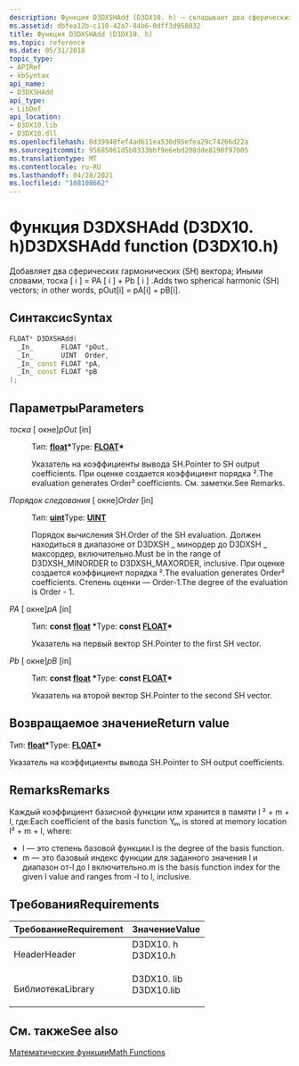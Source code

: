 ```yaml
---
description: Функция D3DXSHAdd (D3DX10. h) — складывает два сферических гармонических (SH) вектора; Иными словами, тоска \[ i \] = PA \[ i \] + Pb \[ i \] .
ms.assetid: dbfea12b-c110-42a7-84b6-0dff3d958032
title: Функция D3DXSHAdd (D3DX10. h)
ms.topic: reference
ms.date: 05/31/2018
topic_type:
- APIRef
- kbSyntax
api_name:
- D3DXSHAdd
api_type:
- LibDef
api_location:
- D3DX10.lib
- D3DX10.dll
ms.openlocfilehash: 8d39940fef4ad611ea530d95efea29c74266d22a
ms.sourcegitcommit: 95685061d5b0333bbf9e6ebd208dde8190f97005
ms.translationtype: MT
ms.contentlocale: ru-RU
ms.lasthandoff: 04/28/2021
ms.locfileid: "108108662"
---
```

# <a name="d3dxshadd-function-d3dx10h"></a><span data-ttu-id="2a783-103">Функция D3DXSHAdd (D3DX10. h)</span><span class="sxs-lookup"><span data-stu-id="2a783-103">D3DXSHAdd function (D3DX10.h)</span></span>

<span data-ttu-id="2a783-104">Добавляет два сферических гармонических (SH) вектора; Иными словами, тоска \[ i \] = PA \[ i \] + Pb \[ i \] .</span><span class="sxs-lookup"><span data-stu-id="2a783-104">Adds two spherical harmonic (SH) vectors; in other words, pOut\[i\] = pA\[i\] + pB\[i\].</span></span>

## <a name="syntax"></a><span data-ttu-id="2a783-105">Синтаксис</span><span class="sxs-lookup"><span data-stu-id="2a783-105">Syntax</span></span>


```C++
FLOAT* D3DXSHAdd(
  _In_       FLOAT *pOut,
  _In_       UINT  Order,
  _In_ const FLOAT *pA,
  _In_ const FLOAT *pB
);
```



## <a name="parameters"></a><span data-ttu-id="2a783-106">Параметры</span><span class="sxs-lookup"><span data-stu-id="2a783-106">Parameters</span></span>

<dl> <dt>

<span data-ttu-id="2a783-107">*тоска* \[ окне\]</span><span class="sxs-lookup"><span data-stu-id="2a783-107">*pOut* \[in\]</span></span>
</dt> <dd>

<span data-ttu-id="2a783-108">Тип: **[ **float**](../winprog/windows-data-types.md)\***</span><span class="sxs-lookup"><span data-stu-id="2a783-108">Type: **[**FLOAT**](../winprog/windows-data-types.md)\***</span></span>

<span data-ttu-id="2a783-109">Указатель на коэффициенты вывода SH.</span><span class="sxs-lookup"><span data-stu-id="2a783-109">Pointer to SH output coefficients.</span></span> <span data-ttu-id="2a783-110">При оценке создается коэффициент порядка ².</span><span class="sxs-lookup"><span data-stu-id="2a783-110">The evaluation generates Order² coefficients.</span></span> <span data-ttu-id="2a783-111">См. заметки.</span><span class="sxs-lookup"><span data-stu-id="2a783-111">See Remarks.</span></span>

</dd> <dt>

<span data-ttu-id="2a783-112">*Порядок следования* \[ окне\]</span><span class="sxs-lookup"><span data-stu-id="2a783-112">*Order* \[in\]</span></span>
</dt> <dd>

<span data-ttu-id="2a783-113">Тип: **[ **uint**](../winprog/windows-data-types.md)**</span><span class="sxs-lookup"><span data-stu-id="2a783-113">Type: **[**UINT**](../winprog/windows-data-types.md)**</span></span>

<span data-ttu-id="2a783-114">Порядок вычисления SH.</span><span class="sxs-lookup"><span data-stu-id="2a783-114">Order of the SH evaluation.</span></span> <span data-ttu-id="2a783-115">Должен находиться в диапазоне от D3DXSH \_ минордер до D3DXSH \_ максордер, включительно.</span><span class="sxs-lookup"><span data-stu-id="2a783-115">Must be in the range of D3DXSH\_MINORDER to D3DXSH\_MAXORDER, inclusive.</span></span> <span data-ttu-id="2a783-116">При оценке создается коэффициент порядка ².</span><span class="sxs-lookup"><span data-stu-id="2a783-116">The evaluation generates Order² coefficients.</span></span> <span data-ttu-id="2a783-117">Степень оценки — Order-1.</span><span class="sxs-lookup"><span data-stu-id="2a783-117">The degree of the evaluation is Order - 1.</span></span>

</dd> <dt>

<span data-ttu-id="2a783-118">*PA* \[ окне\]</span><span class="sxs-lookup"><span data-stu-id="2a783-118">*pA* \[in\]</span></span>
</dt> <dd>

<span data-ttu-id="2a783-119">Тип: **const [**float**](../winprog/windows-data-types.md) \***</span><span class="sxs-lookup"><span data-stu-id="2a783-119">Type: **const [**FLOAT**](../winprog/windows-data-types.md)\***</span></span>

<span data-ttu-id="2a783-120">Указатель на первый вектор SH.</span><span class="sxs-lookup"><span data-stu-id="2a783-120">Pointer to the first SH vector.</span></span>

</dd> <dt>

<span data-ttu-id="2a783-121">*Pb* \[ окне\]</span><span class="sxs-lookup"><span data-stu-id="2a783-121">*pB* \[in\]</span></span>
</dt> <dd>

<span data-ttu-id="2a783-122">Тип: **const [**float**](../winprog/windows-data-types.md) \***</span><span class="sxs-lookup"><span data-stu-id="2a783-122">Type: **const [**FLOAT**](../winprog/windows-data-types.md)\***</span></span>

<span data-ttu-id="2a783-123">Указатель на второй вектор SH.</span><span class="sxs-lookup"><span data-stu-id="2a783-123">Pointer to the second SH vector.</span></span>

</dd> </dl>

## <a name="return-value"></a><span data-ttu-id="2a783-124">Возвращаемое значение</span><span class="sxs-lookup"><span data-stu-id="2a783-124">Return value</span></span>

<span data-ttu-id="2a783-125">Тип: **[ **float**](../winprog/windows-data-types.md)\***</span><span class="sxs-lookup"><span data-stu-id="2a783-125">Type: **[**FLOAT**](../winprog/windows-data-types.md)\***</span></span>

<span data-ttu-id="2a783-126">Указатель на коэффициенты вывода SH.</span><span class="sxs-lookup"><span data-stu-id="2a783-126">Pointer to SH output coefficients.</span></span>

## <a name="remarks"></a><span data-ttu-id="2a783-127">Remarks</span><span class="sxs-lookup"><span data-stu-id="2a783-127">Remarks</span></span>

<span data-ttu-id="2a783-128">Каждый коэффициент базисной функции илм хранится в памяти l ² + m + l, где:</span><span class="sxs-lookup"><span data-stu-id="2a783-128">Each coefficient of the basis function Yₗₘ is stored at memory location l² + m + l, where:</span></span>

-   <span data-ttu-id="2a783-129">l — это степень базовой функции.</span><span class="sxs-lookup"><span data-stu-id="2a783-129">l is the degree of the basis function.</span></span>
-   <span data-ttu-id="2a783-130">m — это базовый индекс функции для заданного значения l и диапазон от-l до l включительно.</span><span class="sxs-lookup"><span data-stu-id="2a783-130">m is the basis function index for the given l value and ranges from -l to l, inclusive.</span></span>

## <a name="requirements"></a><span data-ttu-id="2a783-131">Требования</span><span class="sxs-lookup"><span data-stu-id="2a783-131">Requirements</span></span>



| <span data-ttu-id="2a783-132">Требование</span><span class="sxs-lookup"><span data-stu-id="2a783-132">Requirement</span></span> | <span data-ttu-id="2a783-133">Значение</span><span class="sxs-lookup"><span data-stu-id="2a783-133">Value</span></span> |
|--------------------|---------------------------------------------------------------------------------------|
| <span data-ttu-id="2a783-134">Header</span><span class="sxs-lookup"><span data-stu-id="2a783-134">Header</span></span><br/>  | <dl> <span data-ttu-id="2a783-135"><dt>D3DX10. h</dt></span><span class="sxs-lookup"><span data-stu-id="2a783-135"><dt>D3DX10.h</dt></span></span> </dl>   |
| <span data-ttu-id="2a783-136">Библиотека</span><span class="sxs-lookup"><span data-stu-id="2a783-136">Library</span></span><br/> | <dl> <span data-ttu-id="2a783-137"><dt>D3DX10. lib</dt></span><span class="sxs-lookup"><span data-stu-id="2a783-137"><dt>D3DX10.lib</dt></span></span> </dl> |



## <a name="see-also"></a><span data-ttu-id="2a783-138">См. также</span><span class="sxs-lookup"><span data-stu-id="2a783-138">See also</span></span>

<dl> <dt>

[<span data-ttu-id="2a783-139">Математические функции</span><span class="sxs-lookup"><span data-stu-id="2a783-139">Math Functions</span></span>](d3d10-graphics-reference-d3dx10-functions-math.md)
</dt> </dl>

 

 
